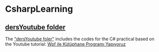 # CsharpLearning
## [dersYoutube folder](https://github.com/kelfan/CsharpLearning/tree/master/dersYoutube) 
The ["dersYoutube foler"](https://github.com/kelfan/CsharpLearning/tree/master/dersYoutube) includes the codes for the C# practical based on the Youtube tutorial: [Wpf ile Kütüphane Programı Yapıyoruz](https://www.youtube.com/playlist?list=PLi_9f1-X3vit_29s30akNn93krXT3Yalm) 
